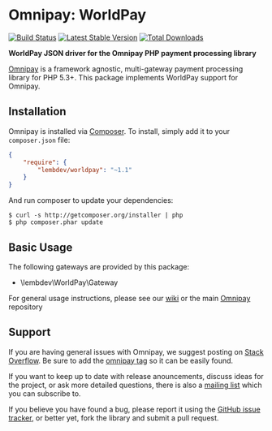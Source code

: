 # Omnipay: WorldPay

[![Build Status](https://travis-ci.org/thephpleague/omnipay-stripe.png?branch=master)](https://travis-ci.org/lembdev/omnipay-worldpay)
[![Latest Stable Version](https://poser.pugx.org/lembdev/omnipay-worldpay/v/stable)](https://packagist.org/packages/lembdev/omnipay-worldpay)
[![Total Downloads](https://poser.pugx.org/lembdev/omnipay-worldpay/downloads)](https://packagist.org/packages/lembdev/omnipay-worldpay)

**WorldPay JSON driver for the Omnipay PHP payment processing library**

[Omnipay](https://github.com/thephpleague/omnipay) is a framework agnostic, multi-gateway payment
processing library for PHP 5.3+. This package implements WorldPay support for Omnipay.

## Installation

Omnipay is installed via [Composer](http://getcomposer.org/). To install, simply add it
to your `composer.json` file:

```json
{
    "require": {
        "lembdev/worldpay": "~1.1"
    }
}
```

And run composer to update your dependencies:

    $ curl -s http://getcomposer.org/installer | php
    $ php composer.phar update

## Basic Usage

The following gateways are provided by this package:

* \\lembdev\\WorldPay\\Gateway

For general usage instructions, please see our [wiki](https://github.com/lembdev/omnipay-worldpay/wiki) or the main [Omnipay](https://github.com/thephpleague/omnipay) repository

## Support

If you are having general issues with Omnipay, we suggest posting on
[Stack Overflow](http://stackoverflow.com/). Be sure to add the
[omnipay tag](http://stackoverflow.com/questions/tagged/omnipay) so it can be easily found.

If you want to keep up to date with release anouncements, discuss ideas for the project,
or ask more detailed questions, there is also a [mailing list](https://groups.google.com/forum/#!forum/omnipay) which
you can subscribe to.

If you believe you have found a bug, please report it using the [GitHub issue tracker](https://github.com/thephpleague/omnipay-worldpay/issues),
or better yet, fork the library and submit a pull request.
